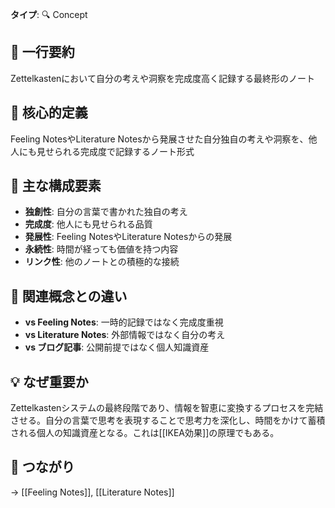 **タイプ**: 🔍 Concept

## 📝 一行要約
Zettelkastenにおいて自分の考えや洞察を完成度高く記録する最終形のノート

## 🎯 核心的定義
Feeling NotesやLiterature Notesから発展させた自分独自の考えや洞察を、他人にも見せられる完成度で記録するノート形式
## 🌟 主な構成要素
- **独創性**: 自分の言葉で書かれた独自の考え
- **完成度**: 他人にも見せられる品質
- **発展性**: Feeling NotesやLiterature Notesからの発展
- **永続性**: 時間が経っても価値を持つ内容
- **リンク性**: 他のノートとの積極的な接続

## 🔄 関連概念との違い
- **vs Feeling Notes**: 一時的記録ではなく完成度重視
- **vs Literature Notes**: 外部情報ではなく自分の考え
- **vs ブログ記事**: 公開前提ではなく個人知識資産

## 💡 なぜ重要か
Zettelkastenシステムの最終段階であり、情報を智恵に変換するプロセスを完結させる。自分の言葉で思考を表現することで思考力を深化し、時間をかけて蓄積される個人の知識資産となる。これは[[IKEA効果]]の原理でもある。

## 🔗 つながり
→ [[Feeling Notes]], [[Literature Notes]]